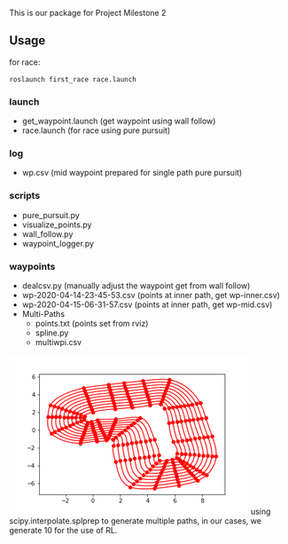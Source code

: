 This is our package for Project Milestone 2

## Usage

for race:
```
roslaunch first_race race.launch
```

### launch 
- get_waypoint.launch (get waypoint using wall follow)
- race.launch (for race using pure pursuit)
 

### log
- wp.csv (mid waypoint prepared for single path pure pursuit)

### scripts
- pure_pursuit.py 
- visualize_points.py
- wall_follow.py
- waypoint_logger.py

### waypoints
- dealcsv.py (manually adjust the waypoint get from wall follow)
- wp-2020-04-14-23-45-53.csv (points at inner path, get wp-inner.csv)
- wp-2020-04-15-06-31-57.csv (points at inner path, get wp-mid.csv)
- Multi-Paths
  - points.txt (points set from rviz)
  - spline.py
  - multiwpi.csv 

<img src="waypoints/Multi-Paths/paths.png" />
using scipy.interpolate.splprep to generate multiple paths, in our cases, we generate 10 for the use of RL.

